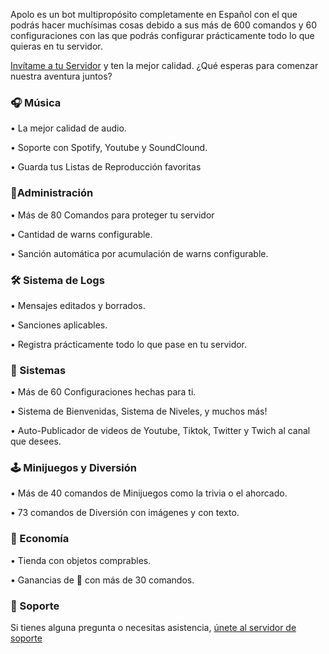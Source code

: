 Apolo es un bot multipropósito completamente en Español con el que podrás hacer muchísimas cosas debido a sus más de 600 comandos y 60 configuraciones con las que podrás configurar prácticamente todo lo que quieras en tu servidor.

[Invítame a tu Servidor](https://discord.com/oauth2/authorize?client_id=989819634175868978&scope=bot) y ten la mejor calidad. ¿Qué esperas para comenzar nuestra aventura juntos?

### 🎧 Música

• La mejor calidad de audio.

• Soporte con Spotify, Youtube y SoundClound.

• Guarda tus Listas de Reproducción favoritas

### 🚫Administración

• Más de 80 Comandos para proteger tu servidor

• Cantidad de warns configurable.

• Sanción automática por acumulación de warns configurable.

### 🛠️ Sistema de Logs

• Mensajes editados y borrados.

• Sanciones aplicables.

• Registra prácticamente todo lo que pase en tu servidor.

### 💪 Sistemas

• Más de 60 Configuraciones hechas para ti.

• Sistema de Bienvenidas, Sistema de Niveles, y muchos más!

• Auto-Publicador de videos de Youtube, Tiktok, Twitter y Twich al canal que desees.

### 🕹️ Minijuegos y Diversión

• Más de 40 comandos de Minijuegos como la trivia o el ahorcado.

• 73 comandos de Diversión con imágenes y con texto.

### 💸 Economía

• Tienda con objetos comprables.

• Ganancias de 💸 con más de 30 comandos.


### 📢 Soporte

Si tienes alguna pregunta o necesitas asistencia, [únete al servidor de soporte](https://discord.gg/C4yXhc8u3t)
